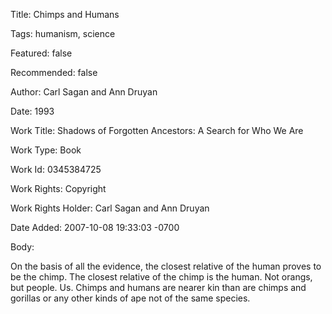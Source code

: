 Title:  Chimps and Humans

Tags:   humanism, science

Featured: false

Recommended: false

Author: Carl Sagan and Ann Druyan

Date:   1993

Work Title: Shadows of Forgotten Ancestors: A Search for Who We Are

Work Type: Book

Work Id: 0345384725

Work Rights: Copyright

Work Rights Holder: Carl Sagan and Ann Druyan

Date Added: 2007-10-08 19:33:03 -0700

Body: 

On the basis of all the evidence, the closest relative of the human proves to be the chimp. The closest relative of the chimp is the human. Not orangs, but people. Us. Chimps and humans are nearer kin than are chimps and gorillas or any other kinds of ape not of the same species.

